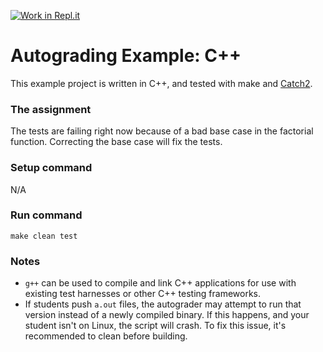 [![Work in Repl.it](https://classroom.github.com/assets/work-in-replit-14baed9a392b3a25080506f3b7b6d57f295ec2978f6f33ec97e36a161684cbe9.svg)](https://classroom.github.com/online_ide?assignment_repo_id=4294070&assignment_repo_type=AssignmentRepo)
# Autograding Example: C++
This example project is written in C++, and tested with make and [Catch2](https://github.com/catchorg/Catch2).

### The assignment
The tests are failing right now because of a bad base case in the factorial function. Correcting the base case will fix the tests.

### Setup command
N/A

### Run command
`make clean test`

### Notes
- `g++` can be used to compile and link C++ applications for use with existing test harnesses or other C++ testing frameworks.
- If students push `a.out` files, the autograder may attempt to run that version instead of a newly compiled binary. If this happens, and your student isn't on Linux, the script will crash. To fix this issue, it's recommended to clean before building.
